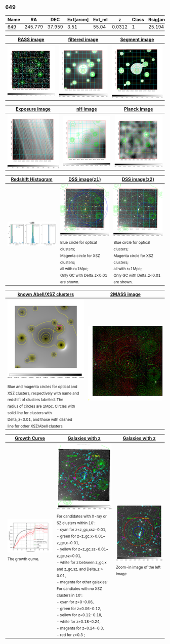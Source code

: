 <div STYLE="page-break-after: always;"></div>

### 649

|Name          |RA          |DEC      | Ext[arcm] | Ext_ml | z    | Class| Rsig[arcmin] | CRsig[c/s] | CR500[c/s] | R500[Mpc] |L500[erg/s]|F500[erg/s/cm^2]| M500[Msun]|Tx[keV]|beta|GC(XSZ,Delta_z<0.01)| GC(OPT,Delta_z<0.01)|GC|alias|
|--------------|------------|------------|---|---|-----------|--------|------|------|----|----|----|----|----|----|----|----|----|----|---|
|[649](script/649.md)     | 245.779       | 37.959       | 3.51    | 55.04   | 0.0312 | 1   | 25.194 |0.267 |0.250 |0.576 |9.539e+42 |4.259e-12 |5.599e+13 |1.511 |0.576 |-, |N, |-, |t165|

|[RASS image](../image/649/649_img.pdf)|[filtered image](../image/649/649_fil.pdf)|[Segment image](../image/649/649_seg.pdf)|
|-------------------|--------------------|-------------------|
| <img src="../image/649/649_img.png" width="300">  | <img src="../image/649/649_fil.png" width="300">   | <img src="../image/649/649_seg.png" width="300">  |

|[Exposure image](../image/649/649_mex.pdf)| [nH image](../image/649/649_nh.pdf)| [Planck image](../image/649/649_p.pdf)|
|-------------------|--------------------|-------------------|
|<img src="../image/649/649_mex.png" width="300">   | <img src="../image/649/649_nh.png" width="300">    | <img src="../image/649/649_p.png" width="300"> |

|[Redshift Histogram](../image/649/649_zg.pdf) | [DSS image(z1)](../image/649/649_dss_z1.pdf)      |  [DSS image(z2)](../image/649/649_dss_z2.pdf)    |
|-------------------|--------------------|-------------------|
|<img src="../image/649/649_zg.png" width="300"> |<img src="../image/649/649_dss_z1.png" width="300"> <sub><br>Blue circle for optical clusters; <br>Magenta circle for XSZ clusters; <br>all with r=1Mpc; <br>Only GC with Delta_z<0.01 are shown. </sub>| <img src="../image/649/649_dss_z2.png" width="300"><sub><br>Blue circle for optical clusters; <br>Magenta circle for XSZ clusters; <br>all with r=1Mpc; <br>Only GC with Delta_z<0.01 are shown. </sub> |

|[known Abell/XSZ clusters](../image/649/649_m.pdf) | [2MASS image](../image/649/649_2mass.pdf)      |
|-------------------|-------------------|
|<img src=../image/649/649_m.png width="300"> <sub><br>Blue and magenta circles for optical and <br>XSZ clusters, respectively with name and <br>redshift of clusters labelled. The <br>radius of circles are 1Mpc. Circles with <br>solid line for clusters with <br>Delta_z<0.01, and those with dashed <br>line for other XSZ/Abell clusters.        </sub>|<img src="../image/649/649_2mass.png" width="300">  |

|[Growth Curve](../image/649/649_gca_all.png) |[Galaxies with z](../image/649/649_opt_ned.pdf) |[Galaxies with z](../image/649/649_opt_ned_zoom.pdf) |
|-------------------|-------------------|-------------------|
| <img src="../image/649/649_gca_all.png" width="300"> <sub><br>The growth curve.</sub>| <img src=../image/649/649_opt_ned.png width="300"> <br><sub> For candidates with X-ray or SZ clusters within 10': <br> - cyan for z<z_gc,xsz-0.01, <br> - green for z=z_gc,x-0.01~ z_gc,x+0.01, <br> - yellow for z=z_gc,sz-0.01~ z_gc,sz+0.01, <br> - white for z between z_gc,x and z_gc,sz, and Delta_z > 0.01, <br> - magenta for other galaxies; <br>For candiates with no XSZ clusters in 10': <br> - cyan for z=0-0.06, <br> - green for z=0.06-0.12, <br> - yellow for z=0.12-0.18, <br> - white for z=0.18-0.24, <br> - magenta for z=0.24-0.3, <br> - red for z>0.3 ;  </sub>|<img src=../image/649/649_opt_ned_zoom.png width="300">  <br><sub> Zoom-in image of the left image</sub>|




